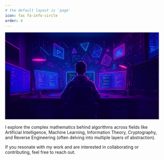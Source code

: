 ```yaml
---
# the default layout is 'page'
icon: fas fa-info-circle
order: 4
---
```


![image](assets/img/avatars/Banner.jpg)

I explore the complex mathematics behind algorithms across fields like Artificial Intelligence, Machine Learning, Information Theory, Cryptography, and Reverse Engineering (often delving into multiple layers of abstraction).

If you resonate with my work and are interested in collaborating or contributing, feel free to reach out.